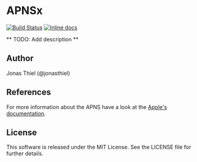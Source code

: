 APNSx
=====

[![Build Status](https://travis-ci.org/jnbt/apnsx.svg)](https://travis-ci.org/jnbt/apnsx)
[![Inline docs](https://inch-ci.org/github/jnbt/apnsx.svg)](https://inch-ci.org/github/jnbt/apnsx)

** TODO: Add description **

## Author

Jonas Thiel (@jonasthiel)

## References

For more information about the APNS have a look at the [Apple's documentation](https://developer.apple.com/library/ios/documentation/NetworkingInternet/Conceptual/RemoteNotificationsPG/Introduction.html).

## License

This software is released under the MIT License. See the LICENSE file for further details.
